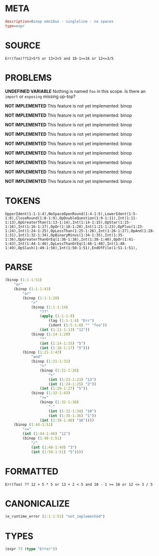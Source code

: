 # META
~~~ini
description=Binop omnibus - singleline - no spaces
type=expr
~~~
# SOURCE
~~~roc
Err(foo)??12>5*5 or 13+2<5 and 10-1>=16 or 12<=3/5
~~~
# PROBLEMS
**UNDEFINED VARIABLE**
Nothing is named `foo` in this scope.
Is there an `import` or `exposing` missing up-top?

**NOT IMPLEMENTED**
This feature is not yet implemented: binop

**NOT IMPLEMENTED**
This feature is not yet implemented: binop

**NOT IMPLEMENTED**
This feature is not yet implemented: binop

**NOT IMPLEMENTED**
This feature is not yet implemented: binop

**NOT IMPLEMENTED**
This feature is not yet implemented: binop

**NOT IMPLEMENTED**
This feature is not yet implemented: binop

**NOT IMPLEMENTED**
This feature is not yet implemented: binop

**NOT IMPLEMENTED**
This feature is not yet implemented: binop

**NOT IMPLEMENTED**
This feature is not yet implemented: binop

# TOKENS
~~~zig
UpperIdent(1:1-1:4),NoSpaceOpenRound(1:4-1:5),LowerIdent(1:5-1:8),CloseRound(1:8-1:9),OpDoubleQuestion(1:9-1:11),Int(1:11-1:13),OpGreaterThan(1:13-1:14),Int(1:14-1:15),OpStar(1:15-1:16),Int(1:16-1:17),OpOr(1:18-1:20),Int(1:21-1:23),OpPlus(1:23-1:24),Int(1:24-1:25),OpLessThan(1:25-1:26),Int(1:26-1:27),OpAnd(1:28-1:31),Int(1:32-1:34),OpBinaryMinus(1:34-1:35),Int(1:35-1:36),OpGreaterThanOrEq(1:36-1:38),Int(1:38-1:40),OpOr(1:41-1:43),Int(1:44-1:46),OpLessThanOrEq(1:46-1:48),Int(1:48-1:49),OpSlash(1:49-1:50),Int(1:50-1:51),EndOfFile(1:51-1:51),
~~~
# PARSE
~~~clojure
(binop (1:1-1:51)
	"or"
	(binop (1:1-1:43)
		"or"
		(binop (1:1-1:20)
			">"
			(binop (1:1-1:14)
				"??"
				(apply (1:1-1:9)
					(tag (1:1-1:4) "Err")
					(ident (1:5-1:8) "" "foo"))
				(int (1:11-1:13) "12"))
			(binop (1:14-1:20)
				"*"
				(int (1:14-1:15) "5")
				(int (1:16-1:17) "5")))
		(binop (1:21-1:43)
			"and"
			(binop (1:21-1:31)
				"<"
				(binop (1:21-1:26)
					"+"
					(int (1:21-1:23) "13")
					(int (1:24-1:25) "2"))
				(int (1:26-1:27) "5"))
			(binop (1:32-1:43)
				">="
				(binop (1:32-1:38)
					"-"
					(int (1:32-1:34) "10")
					(int (1:35-1:36) "1"))
				(int (1:38-1:40) "16"))))
	(binop (1:44-1:51)
		"<="
		(int (1:44-1:46) "12")
		(binop (1:48-1:51)
			"/"
			(int (1:48-1:49) "3")
			(int (1:50-1:51) "5"))))
~~~
# FORMATTED
~~~roc
Err(foo) ?? 12 > 5 * 5 or 13 + 2 < 5 and 10 - 1 >= 16 or 12 <= 3 / 5
~~~
# CANONICALIZE
~~~clojure
(e_runtime_error (1:1-1:51) "not_implemented")
~~~
# TYPES
~~~clojure
(expr 73 (type "Error"))
~~~